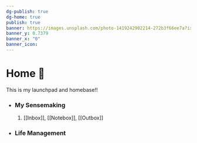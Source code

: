 ```yaml
---
dg-publish: true
dg-home: true
publish: true
banner: https://images.unsplash.com/photo-1419242902214-272b3f66ee7a?ixlib=rb-4.0.3&ixid=MnwxMjA3fDB8MHxwaG90by1wYWdlfHx8fGVufDB8fHx8&auto=format&fit=crop&w=2413&q=80
banner_y: 0.7379
banner_x: "0"
banner_icon:
---
```

# Home 🏡
This is my launchpad and homebase!!

- ### My Sensemaking
    1.  [[Inbox]], [[Notebox]], [[Outbox]]
- ### Life Management 



